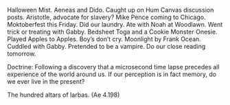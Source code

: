 Halloween Mist. Aeneas and Dido. Caught up on Hum Canvas discussion posts. Aristotle, advocate for slavery? Mike Pence coming to Chicago. Moktoberfest this Friday. Did our laundry. Ate with Noah at Woodlawn. Went trick or treating with Gabby. Bedsheet Toga and a Cookie Monster Onesie. Played Apples to Apples. Boy’s don’t cry. Moonlight by Frank Ocean. Cuddled with Gabby. Pretended to be a vampire. Do our close reading tomorrow.

Doctrine: Following a discovery that a microsecond time lapse precedes all experience of the world around us. If our perception is in fact memory, do we ever live in the present? 

The hundred altars of Iarbas. (Ae 4.198)